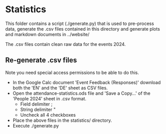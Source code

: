 # Statistics

This folder contains a script (./generate.py) that is used to pre-process
data, generate the .csv files contained in this directory and generate
plots and markdown documents in ../website/

The .csv files contain clean raw data for the events 2024.


## Re-generate .csv files

Note you need special access permissions to be able to do this.

* In the Google Calc document 'Event Feedback (Responses)' download both the
  'EN' and the 'DE' sheet as CSV files.
* Open the attendance-statistics.ods file and 'Save a Copy...' of the
  'People 2024' sheet in .csv format.
  * Field delimiter ;
  * String delimiter "
  * Uncheck all 4 checkboxes
* Place the above files in the statistics/ directory.
* Execute ./generate.py
